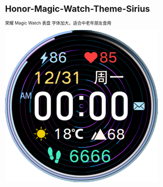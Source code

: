 # Honor-Magic-Watch-Theme-Sirius
荣耀 Magic Watch 表盘
字体加大，适合中老年朋友食用

![image](https://github.com/Siriusq/Honor-Magic-Watch-Theme-Sirius/blob/master/sirius/preview/cover.jpg)
